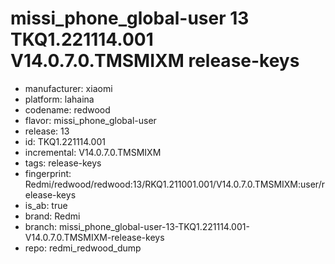 # missi_phone_global-user 13 TKQ1.221114.001 V14.0.7.0.TMSMIXM release-keys
- manufacturer: xiaomi
- platform: lahaina
- codename: redwood
- flavor: missi_phone_global-user
- release: 13
- id: TKQ1.221114.001
- incremental: V14.0.7.0.TMSMIXM
- tags: release-keys
- fingerprint: Redmi/redwood/redwood:13/RKQ1.211001.001/V14.0.7.0.TMSMIXM:user/release-keys
- is_ab: true
- brand: Redmi
- branch: missi_phone_global-user-13-TKQ1.221114.001-V14.0.7.0.TMSMIXM-release-keys
- repo: redmi_redwood_dump
